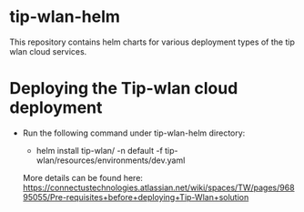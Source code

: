 # tip-wlan-helm
This repository contains helm charts for various deployment types of the tip wlan cloud services.

# Deploying the Tip-wlan cloud deployment
 - Run the following command under tip-wlan-helm directory:
 	- helm install <installation-name> tip-wlan/ -n default -f tip-wlan/resources/environments/dev.yaml
	
	More details can be found here: https://connectustechnologies.atlassian.net/wiki/spaces/TW/pages/96895055/Pre-requisites+before+deploying+Tip-Wlan+solution
